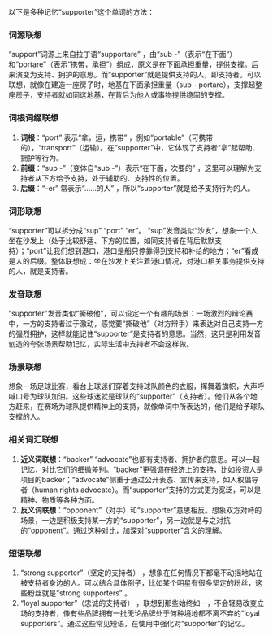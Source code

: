 以下是多种记忆“supporter”这个单词的方法：

### 词源联想
“support”词源上来自拉丁语“supportare” ，由“sub -”（表示“在下面”）和“portare”（表示“携带，承担”）组成，原义是在下面承担重量，提供支撑。后来演变为支持、拥护的意思。而“supporter”就是提供支持的人，即支持者。可以联想，就像在建造一座房子时，地基在下面承担重量（sub - portare），支撑起整座房子，支持者就如同这地基，在背后为他人或事物提供稳固的支撑。

### 词根词缀联想
1. **词根**：“port” 表示“拿，运，携带” ，例如“portable”（可携带的），“transport”（运输）。在“supporter”中，它体现了支持者“拿”起帮助、拥护等行为。
2. **前缀**：“sup -”（变体自“sub -”）表示“在下面，次要的” ，这里可以理解为支持者从下方给予支持，处于辅助的、支持性的位置。
3. **后缀**：“-er” 常表示“……的人” ，所以“supporter”就是给予支持行为的人。

### 词形联想
“supporter”可以拆分成“sup” “port” “er”。 “sup”发音类似“沙发”，想象一个人坐在沙发上（处于比较舒适、下方的位置，如同支持者在背后默默支持）；“port”让我们想到港口，港口是船只停靠得到支持和补给的地方；“er”看成是人的后缀。整体联想成：坐在沙发上关注着港口情况，对港口相关事务提供支持的人，就是支持者。

### 发音联想
“supporter”发音类似“撕破他”，可以设定一个有趣的场景：一场激烈的辩论赛中，一方的支持者过于激动，感觉要“撕破他”（对方辩手）来表达对自己支持一方的强烈拥护，这样就能记住“supporter”是支持者的意思。当然，这只是利用发音创造的夸张场景帮助记忆，实际生活中支持者不会这样做。

### 场景联想
想象一场足球比赛，看台上球迷们穿着支持球队颜色的衣服，挥舞着旗帜，大声呼喊口号为球队加油。这些球迷就是球队的“supporter”（支持者）。他们从各个地方赶来，在赛场为球队提供精神上的支持，就像单词中所表达的，他们是给予球队支撑的人。

### 相关词汇联想
1. **近义词联想**：“backer” “advocate”也都有支持者、拥护者的意思。可以一起记忆，对比它们的细微差别。“backer”更强调在经济上的支持，比如投资人是项目的backer；“advocate”侧重于通过公开表态、宣传来支持，如人权倡导者（human rights advocate）。而“supporter”支持的方式更为宽泛，可以是精神、物质等各种方面。
2. **反义词联想**：“opponent”（对手）和“supporter”意思相反。想象双方对峙的场景，一边是积极支持某一方的“supporter”，另一边就是与之对抗的“opponent”。通过这种对比，加深对“supporter”含义的理解。

### 短语联想
1. “strong supporter”（坚定的支持者） ，想象在任何情况下都毫不动摇地站在被支持者身边的人。可以结合具体例子，比如某个明星有很多坚定的粉丝，这些粉丝就是“strong supporters” 。
2. “loyal supporter”（忠诚的支持者） ，联想到那些始终如一，不会轻易改变立场的支持者，像有些品牌拥有一批无论品牌处于何种境地都不离不弃的“loyal supporters”。通过这些常见短语，在使用中强化对“supporter”的记忆。 